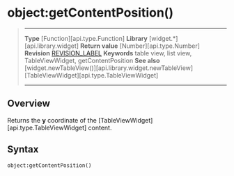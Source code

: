 # object:getContentPosition()

> --------------------- ------------------------------------------------------------------------------------------
> __Type__              [Function][api.type.Function]
> __Library__           [widget.*][api.library.widget]
> __Return value__      [Number][api.type.Number]
> __Revision__          [REVISION_LABEL](REVISION_URL)
> __Keywords__          table view, list view, TableViewWidget, getContentPosition
> __See also__          [widget.newTableView()][api.library.widget.newTableView]
>						[TableViewWidget][api.type.TableViewWidget]
> --------------------- ------------------------------------------------------------------------------------------

## Overview

Returns the __y__ coordinate of the [TableViewWidget][api.type.TableViewWidget] content.

## Syntax

	object:getContentPosition()